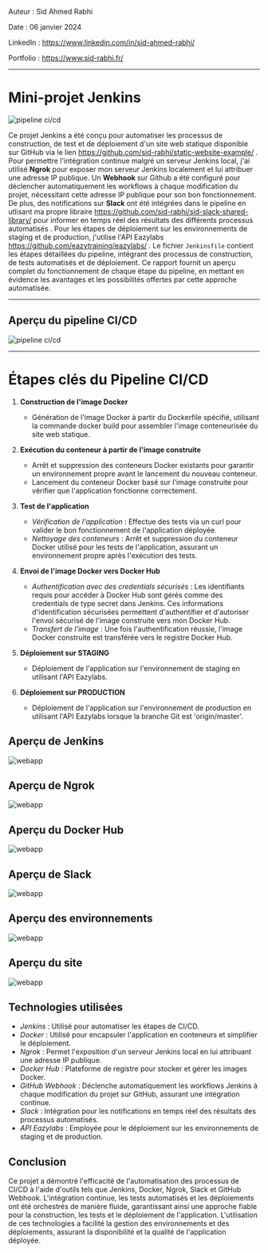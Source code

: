 Auteur : Sid Ahmed Rabhi

Date : 06 janvier 2024

LinkedIn : https://www.linkedin.com/in/sid-ahmed-rabhi/

Portfolio : https://www.sid-rabhi.fr/

---


# Mini-projet Jenkins 

![pipeline ci/cd](images/CICD.png "pipeline ci/cd")

Ce projet Jenkins a été conçu pour automatiser les processus de construction, de test et de déploiement d'un site web statique disponible sur GitHub via le lien https://github.com/sid-rabhi/static-website-example/ .
Pour permettre l'intégration continue malgré un serveur Jenkins local, j'ai utilisé **Ngrok** pour exposer mon serveur Jenkins localement et lui attribuer une adresse IP publique. Un **Webhook** sur Github a été configuré pour déclencher automatiquement les workflows à chaque modification du projet, nécessitant cette adresse IP publique pour son bon fonctionnement.
De plus, des notifications sur **Slack** ont été intégrées dans le pipeline en utlisant ma propre libraire https://github.com/sid-rabhi/sid-slack-shared-library/ pour informer en temps réel des résultats des différents processus automatisés .
Pour les étapes de déploiement sur les environnements de staging et de production, j'utilise l'API Eazylabs https://github.com/eazytraining/eazylabs/ . 
Le fichier `Jenkinsfile` contient les étapes détaillées du pipeline, intégrant des processus de construction, de tests automatisés et de déploiement. Ce rapport fournit un aperçu complet du fonctionnement de chaque étape du pipeline, en mettant en évidence les avantages et les possibilités offertes par cette approche automatisée.

---

## Aperçu du pipeline CI/CD

![pipeline ci/cd](images/pipeline-jenkins.png "pipeline ci/cd")

---

# Étapes clés du Pipeline CI/CD 

1. **Construction de l'image Docker**
   - Génération de l'image Docker à partir du Dockerfile spécifié, utilisant la commande docker build pour assembler l'image conteneurisée du site web statique.
   
2. **Exécution du conteneur à partir de l'image construite**
   - Arrêt et suppression des conteneurs Docker existants pour garantir un environnement propre avant le lancement du nouveau conteneur.
   - Lancement du conteneur Docker basé sur l'image construite pour vérifier que l'application fonctionne correctement.

3. **Test de l'application**
   - *Vérification de l'application* : Effectue des tests via un curl pour valider le bon fonctionnement de l'application déployée.
   - *Nettoyage des conteneurs* : Arrêt et suppression du conteneur Docker utilisé pour les tests de l'application, assurant un environnement propre après l'exécution des tests.

4. **Envoi de l'image Docker vers Docker Hub**
   - *Authentification avec des credentials sécurisés* : Les identifiants requis pour accéder à Docker Hub sont gérés comme des credentials de type secret dans Jenkins. Ces informations d'identification sécurisées permettent d'authentifier et d'autoriser l'envoi sécurisé de l'image construite vers mon Docker Hub.
   - *Transfert de l'image* : Une fois l'authentification réussie, l'image Docker construite est transférée vers le registre Docker Hub.
   
5. **Déploiement sur STAGING**
   - Déploiement de l'application sur l'environnement de staging en utilisant l'API Eazylabs.

6. **Déploiement sur PRODUCTION**
   - Déploiement de l'application sur l'environnement de production en utilisant l'API Eazylabs lorsque la branche Git est 'origin/master'.

## Aperçu de Jenkins

![webapp](images/jenkins.png "webapp")

## Aperçu de Ngrok

![webapp](images/ngrok.png "webapp")


## Aperçu du Docker Hub

![webapp](images/dockerhub.png "webapp")

## Aperçu de Slack

![webapp](images/slack.png "webapp")

## Aperçu des environnements 

![webapp](images/dockerps.png "webapp")

## Aperçu du site

![webapp](images/app.png "webapp")





## Technologies utilisées

- *Jenkins* : Utilisé pour automatiser les étapes de CI/CD.
- *Docker* : Utilisé pour encapsuler l'application en conteneurs et simplifier le déploiement.
- *Ngrok* : Permet l'exposition d'un serveur Jenkins local en lui attribuant une adresse IP publique.
- *Docker Hub* : Plateforme de registre pour stocker et gérer les images Docker.
- *GitHub Webhook* : Déclenche automatiquement les workflows Jenkins à chaque modification du projet sur GitHub, assurant une intégration continue.
- *Slack* : Intégration pour les notifications en temps réel des résultats des processus automatisés.
- *API Eazylabs* : Employée pour le déploiement sur les environnements de staging et de production.


## Conclusion

Ce projet a démontré l'efficacité de l'automatisation des processus de CI/CD à l'aide d'outils tels que Jenkins, Docker, Ngrok, Slack et GitHub Webhook. L'intégration continue, les tests automatisés et les déploiements ont été orchestrés de manière fluide, garantissant ainsi une approche fiable pour la construction, les tests et le déploiement de l'application. L'utilisation de ces technologies a facilité la gestion des environnements et des déploiements, assurant la disponibilité et la qualité de l'application déployée.
